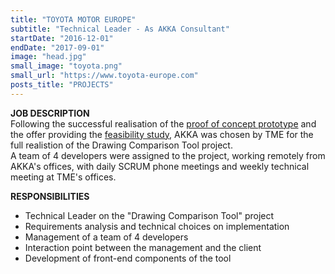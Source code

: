 ```yaml
---
title: "TOYOTA MOTOR EUROPE"
subtitle: "Technical Leader - As AKKA Consultant"
startDate: "2016-12-01"
endDate: "2017-09-01"
image: "head.jpg"
small_image: "toyota.png"
small_url: "https://www.toyota-europe.com"
posts_title: "PROJECTS"
---
```


<b>JOB DESCRIPTION</b><br>
Following the successful realisation of the [proof of concept prototype](/pro/akka/dct-poc) and the offer providing the [feasibility study](/pro/akka/dct-feasibility), AKKA was chosen by TME for the full realistion of the Drawing Comparison Tool project.<br>
A team of 4 developers were assigned to the project, working remotely from AKKA's offices, with daily SCRUM phone meetings and weekly technical meeting at TME's offices.<br>

<b>RESPONSIBILITIES</b><br>
- Technical Leader on the "Drawing Comparison Tool" project<br>
- Requirements analysis and technical choices on implementation<br>
- Management of a team of 4 developers<br>
- Interaction point between the management and the client<br>
- Development of front-end components of the tool<br>
